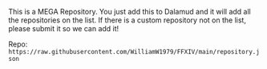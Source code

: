 This is a MEGA Repository. You just add this to Dalamud and it will add all the repositories on the list. If there is a custom repository not on the list, please submit it so we can add it!

Repo: `https://raw.githubusercontent.com/WilliamW1979/FFXIV/main/repository.json`
